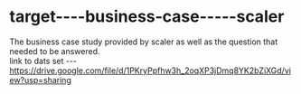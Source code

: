 # target----business-case-----scaler
The business case study provided by scaler as well as the question that needed to be answered.
<br>
link to dats set --- https://drive.google.com/file/d/1PKryPpfhw3h_2oqXP3jDmq8YK2bZiXGd/view?usp=sharing
